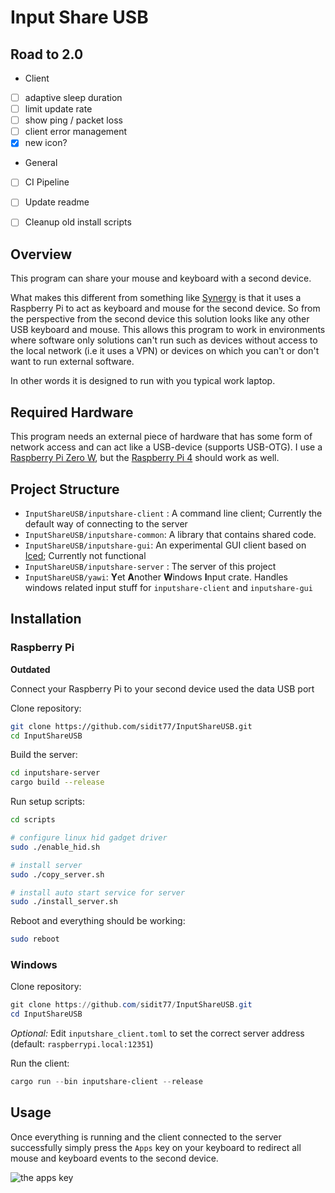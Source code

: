 # Input Share USB

## Road to 2.0
* Client
- [ ] adaptive sleep duration
- [ ] limit update rate
- [ ] show ping / packet loss
- [ ] client error management
- [X] new icon?
* General
- [ ] CI Pipeline
- [ ] Update readme
- [ ] Cleanup old install scripts


## Overview

This program can share your mouse and keyboard with a second device. 

What makes this different from something like [Synergy](https://github.com/symless/synergy-core) is that it uses a Raspberry Pi to act as keyboard and mouse for the second device. So from the perspective from the second device this solution looks like any other USB keyboard and mouse. This allows this program to work in environments where software only solutions can't run such as devices without access to the local network (i.e it uses a VPN) or devices on which you can't or don't want to run external software.

In other words it is designed to run with you typical work laptop.

## Required Hardware

This program needs an external piece of hardware that has some form of network access and can act like a USB-device (supports USB-OTG). I use a [Raspberry Pi Zero W](https://www.raspberrypi.org/products/raspberry-pi-zero-w/), but the [Raspberry Pi 4](https://www.raspberrypi.org/products/raspberry-pi-4-model-b/) should work as well.

## Project Structure

* `InputShareUSB/inputshare-client` : A command line client; Currently the default way of connecting to the server
* `InputShareUSB/inputshare-common`: A library that contains shared code.
* `InputShareUSB/inputshare-gui`: An experimental GUI client based on [Iced](https://crates.io/crates/iced); Currently not functional
* `InputShareUSB/inputshare-server` : The server of this project
* `InputShareUSB/yawi`: **Y**et **A**nother **W**indows **I**nput crate. Handles windows related input stuff for `inputshare-client` and `inputshare-gui`



## Installation

### Raspberry Pi

**Outdated** 

Connect your Raspberry Pi to your second device used the data USB port

Clone repository:

```bash
git clone https://github.com/sidit77/InputShareUSB.git
cd InputShareUSB
```

Build the server:

````bash
cd inputshare-server
cargo build --release
````

Run setup scripts:

````bash
cd scripts

# configure linux hid gadget driver
sudo ./enable_hid.sh

# install server
sudo ./copy_server.sh

# install auto start service for server
sudo ./install_server.sh
````

Reboot and everything should be working:

```bash
sudo reboot
```



### Windows

Clone repository:

```powershell
git clone https://github.com/sidit77/InputShareUSB.git
cd InputShareUSB
```

*Optional:* Edit `inputshare_client.toml` to set the correct server address (default:  `raspberrypi.local:12351`)

Run the client:

````powershell
cargo run --bin inputshare-client --release
````



## Usage

Once everything is running and the client connected to the server successfully simply press the `Apps` key on your keyboard to redirect all mouse and keyboard events to the second device.

![the apps key](https://conemu.github.io/img/KeyboardAppsKey.png)


